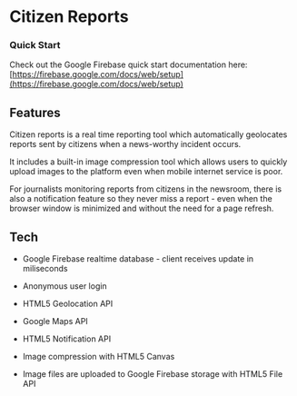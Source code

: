 # Citizen Reports

### Quick Start

Check out the Google Firebase quick start documentation here: [https://firebase.google.com/docs/web/setup](https://firebase.google.com/docs/web/setup)

## Features

Citizen reports is a real time reporting tool which automatically geolocates reports sent by citizens when a news-worthy incident occurs. 

It includes a built-in image compression tool which allows users to quickly upload images to the platform even when mobile internet service is poor. 

For journalists monitoring reports from citizens in the newsroom, there is also a notification feature so they never miss a report - even when the browser window is minimized and without the need for a page refresh.

## Tech

- Google Firebase realtime database - client receives update in miliseconds

- Anonymous user login

- HTML5 Geolocation API

- Google Maps API

- HTML5 Notification API

- Image compression with HTML5 Canvas

- Image files are uploaded to Google Firebase storage with HTML5 File API
